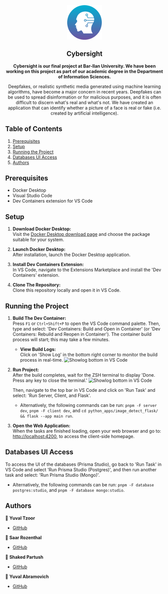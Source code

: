 <section align="center">
<img src="/apps/client/src/favicon.ico" width="110" alt="Cybersight logo"/>

# Cybersight

**Cybersight is our final project at Bar-Ilan University. We have been working on this project as part of our academic degree in the Department of Information Sciences.**

Deepfakes, or realistic synthetic media generated using machine learning algorithms, have become a major concern in recent years. Deepfakes can be used to spread disinformation or for malicious purposes, and it is often difficult to discern what's real and what's not. We have created an application that can identify whether a picture of a face is real or fake (i.e. created by artificial intelligence).

</section>

## Table of Contents

1. [Prerequisites](#prerequisites)
2. [Setup](#setup)
3. [Running the Project](#running-the-project)
4. [Databases UI Access](#databases-ui-access)
5. [Authors](#authors)

## Prerequisites

- Docker Desktop
- Visual Studio Code
- Dev Containers extension for VS Code

## Setup

1. **Download Docker Desktop:**  
   Visit the [Docker Desktop download page](https://www.docker.com/products/docker-desktop/#) and choose the package suitable for your system.

2. **Launch Docker Desktop:**  
   After installation, launch the Docker Desktop application.
   
3. **Install Dev Containers Extension:**  
   In VS Code, navigate to the Extensions Marketplace and install the 'Dev Containers' extension.
   
4. **Clone The Repository:**  
   Clone this repository locally and open it in VS Code.



## Running the Project

1. **Build The Dev Container:**  
   Press `F1` or `Ctrl+Shift+P` to open the VS Code command palette. Then, type and select: 'Dev Containers: Build and Open in Container' (or 'Dev Containers: Rebuild and Reopen in Container'). The container build process will start; this may take a few minutes.

   - **View Build Logs:**  
     Click on 'Show Log' in the bottom right corner to monitor the build process in real-time.
     <img src="https://i.ibb.co/Yj87Yn1/showlog-vscode.jpg" width="410" alt="Showlog bottom in VS Code"/>

2. **Run Project:**  
   After the build completes, wait for the ZSH terminal to display 'Done. Press any key to close the terminal.'
   <img src="https://i.ibb.co/3ywxZMN/build-done.jpg" width="750" alt="Showlog bottom in VS Code"/>

    Then, navigate to the top bar in VS Code and click on 'Run Task' and select: 'Run Server, Client, and Flask'.
   - Alternatively, the following commands can be run: `pnpm -F server dev`, `pnpm -F client dev`, and `cd python_apps/image_detect_flask/ && flask --app main run`.

4. **Open the Web Application:**  
   When the tasks are finished loading, open your web browser and go to: [http://localhost:4200](http://localhost:4200), to access the client-side homepage.

## Databases UI Access

To access the UI of the databases (Prisma Studio), go back to 'Run Task' in VS Code and select 'Run Prisma Studio (Postgres)', and then run another task and select: 'Run Prisma Studio (Mongo)'.
- Alternatively, the following commands can be run: `pnpm -F database postgres:studio`, and `pnpm -F database mongo:studio`.

## Authors

👤 **Yuval Tzoor**

- [GitHub](https://github.com/YuvalTzoor)

👤 **Saar Rozenthal**

- [GitHub](https://github.com/SaarRoz)

<section>

👤 **Shaked Partush**

- [GitHub](https://github.com/shak4560)

👤 **Yuval Abramovich**

- [GitHub](https://github.com/Yuvalabra)
